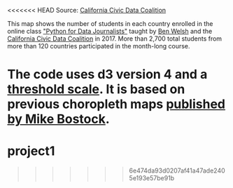 <<<<<<< HEAD
Source: [California Civic Data Coalition](https://github.com/california-civic-data-coalition/python-calaccess-notebooks/blob/master/project-management/mooc-students.ipynb)

This map shows the number of students in each country enrolled in the online class ["Python for Data Journalists"](http://journalismcourses.org/PDJ0517.html) taught by [Ben Welsh](http://palewi.re/who-is-ben-welsh/) and the [California Civic Data Coalition](http://www.californiacivicdata.org/) in 2017. More than 2,700 total students from more than 120 countries participated in the month-long course.

The code uses d3 version 4 and a [threshold scale](https://github.com/d3/d3-scale/blob/master/README.md#scaleThreshold). It is based on previous choropleth maps [published by Mike Bostock](https://bl.ocks.org/mbostock/4060606).
=======
# project1
>>>>>>> 6e474da93d0207af41a47ade2405e193e57be91b
